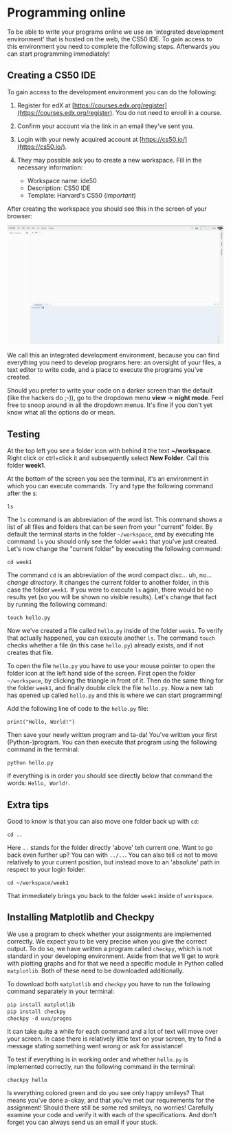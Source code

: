 # Programming online

To be able to write your programs online we use an 'integrated development environment' that is hosted on the web, the CS50 IDE. To gain access to this environment you need to complete the following steps. Afterwards you can start programming immediately!

## Creating a CS50 IDE

To gain access to the development environment you can do the following:

1. Register for edX at [https://courses.edx.org/register](https://courses.edx.org/register). You do not need to enroll in a course.

2. Confirm your account via the link in an email they've sent you.

3. Login with your newly acquired account at [https://cs50.io/](https://cs50.io/).

4. They may possible ask you to create a new workspace. Fill in the necessary information:

    - Workspace name: ide50
    - Description: CS50 IDE
    - Template: Harvard's CS50 (*important*)

After creating the workspace you should see this in the screen of your browser:

![cs50](cs50.png)

We call this an integrated development environment, because you can find everything you need to develop programs here: an oversight of your files, a text editor to write code, and a place to execute the programs you've created.

Should you prefer to write your code on a darker screen than the default (like the hackers do ;-)), go to the dropdown menu **view** -> **night mode**. Feel free to snoop around in all the dropdown menus. It's fine if you don't yet know what all the options do or mean.

## Testing

At the top left you see a folder icon with behind it the text **~/workspace**. Right click or ctrl+click it and subsequently select **New Folder**. Call this folder **week1**.

At the bottom of the screen you see the terminal, it's an environment in which you can execute commands. Try and type the following command after the `$`:

    ls

The `ls` command is an abbreviation of the word list. This command shows a list of all files and folders that can be seen from your "current" folder. By default the terminal starts in the folder `~/workspace`, and by executing hte command `ls` you should only see the folder `week1` that you've just created. Let's now change the "current folder" by executing the following command:

    cd week1

The command `cd` is an abbreviation of the word compact disc... uh, no... *change directory*. It changes the current folder to another folder, in this case the folder `week1`. If you were to execute `ls` again, there would be no results yet (so you will be shown no visible results). Let's change that fact by running the following command:

    touch hello.py

Now we've created a file called `hello.py` inside of the folder `week1`. To verify that actually happened, you can execute another `ls`. The command `touch` checks whether a file (in this case `hello.py`) already exists, and if not creates that file.

To open the file `hello.py` you have to use your mouse pointer to open the folder icon at the left hand side of the screen. First open the folder `~/workspace`, by clicking the triangle in front of it. Then do the same thing for the folder `week1`, and finally double click the file `hello.py`. Now a new tab has opened up called `hello.py` and this is where we can start programming!

Add the following line of code to the `hello.py` file:

    print("Hello, World!")

Then save your newly written program and ta-da! You've written your first (Python-)program. You can then execute that program using the following command in the terminal:

    python hello.py

If everything is in order you should see directly below that command the words: `Hello, World!`.

## Extra tips

Good to know is that you can also move one folder back up with `cd`:

    cd ..

Here `..` stands for the folder directly 'above' teh current one. Want to go back even further up? You can with `../..`. You can also tell `cd` not to move relatively to your current position, but instead move to an 'absolute' path in respect to your login folder:

    cd ~/workspace/week1

That immediately brings you back to the folder `week1` inside of `workspace`.

## Installing Matplotlib and Checkpy

We use a program to check whether your assignments are implemented correctly. We expect you to be very precise when you give the correct output. To do so, we have written a program called `checkpy`, which is not standard in your developing environment. Aside from that we'll get to work with plotting graphs and for that we need a specific module in Python called `matplotlib`. Both of these need to be downloaded additionally.

To download both `matplotlib` and `checkpy` you have to run the following command separately in your terminal:

    pip install matplotlib
    pip install checkpy
    checkpy -d uva/progns

It can take quite a while for each command and a lot of text will move over your screen. In case there is relatively little text on your screen, try to find a message stating something went wrong or ask for assistance! 

To test if everything is in working order and whether `hello.py` is implemented correctly, run the following command in the terminal:

    checkpy hello

Is everything colored green and do you see only happy smileys? That means you've done a-okay, and that you've met our requirements for the assignment! Should there still be some red smileys, no worries! Carefully examine your code and verify it with each of the specifications. And don't forget you can always send us an email if your stuck.
